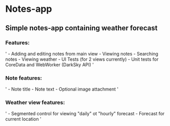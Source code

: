 #  Notes-app

## Simple notes-app containing weather forecast

### Features:

'
    - Adding and editing notes from main view
    - Viewing notes
    - Searching notes
    - Viewing weather
    - UI Tests (for 2 views currently)
    - Unit tests for CoreData and WebWorker (DarkSky API)
'

### Note features:

'
    - Note title
    - Note text
    - Optional image attachment
'

### Weather view features:

'
    - Segmented control for viewing "daily" ot "hourly" forecast
    - Forecast for current location
'
